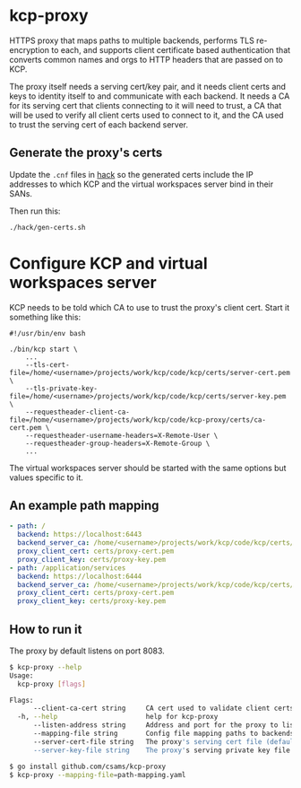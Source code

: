 # kcp-proxy
HTTPS proxy that maps paths to multiple backends, performs TLS re-encryption to
each, and supports client certificate based authentication that converts common
names and orgs to HTTP headers that are passed on to KCP.

The proxy itself needs a serving cert/key pair, and it needs client certs and
keys to identity itself to and communicate with each backend. It needs a CA for
its serving cert that clients connecting to it will need to trust, a CA that will
be used to verify all client certs used to connect to it, and the CA used to
trust the serving cert of each backend server.

## Generate the proxy's certs
Update the `.cnf` files in [hack](hack) so the generated certs include the IP
addresses to which KCP and the virtual workspaces server bind in their SANs.

Then run this:
```bash
./hack/gen-certs.sh
```

# Configure KCP and virtual workspaces server
KCP needs to be told which CA to use to trust the proxy's client cert. Start it
something like this:
```
#!/usr/bin/env bash

./bin/kcp start \
    ...
    --tls-cert-file=/home/<username>/projects/work/kcp/code/kcp/certs/server-cert.pem \
    --tls-private-key-file=/home/<username>/projects/work/kcp/code/kcp/certs/server-key.pem \
    --requestheader-client-ca-file=/home/<username>/projects/work/kcp/code/kcp-proxy/certs/ca-cert.pem \
    --requestheader-username-headers=X-Remote-User \
    --requestheader-group-headers=X-Remote-Group \
    ...
```
The virtual workspaces server should be started with the same options but values
specific to it.

## An example path mapping
```yaml
- path: /
  backend: https://localhost:6443
  backend_server_ca: /home/<username>/projects/work/kcp/code/kcp/certs/ca-cert.pem
  proxy_client_cert: certs/proxy-cert.pem
  proxy_client_key: certs/proxy-key.pem
- path: /application/services
  backend: https://localhost:6444
  backend_server_ca: /home/<username>/projects/work/kcp/code/kcp/certs/ca-cert.pem
  proxy_client_cert: certs/proxy-cert.pem
  proxy_client_key: certs/proxy-key.pem
```

## How to run it
The proxy by default listens on port 8083.
```bash
$ kcp-proxy --help
Usage:
  kcp-proxy [flags]

Flags:
      --client-ca-cert string     CA cert used to validate client certs (default "certs/ca-cert.pem")
  -h, --help                      help for kcp-proxy
      --listen-address string     Address and port for the proxy to listen on (default ":8083")
      --mapping-file string       Config file mapping paths to backends
      --server-cert-file string   The proxy's serving cert file (default "certs/server-cert.pem")
      --server-key-file string    The proxy's serving private key file (default "certs/server-key.pem")

$ go install github.com/csams/kcp-proxy
$ kcp-proxy --mapping-file=path-mapping.yaml
```